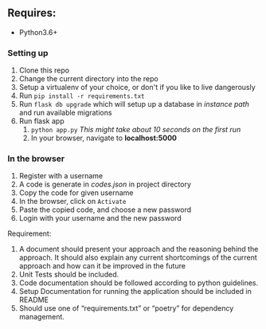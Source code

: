 Requires:
-
- Python3.6+

### Setting up
1. Clone this repo
2. Change the current directory into the repo
3. Setup a virtualenv of your choice, or don't if you like to live dangerously
4. Run `pip install -r requirements.txt`
5. Run `flask db upgrade` which will setup up a database in *instance path* and run available migrations
6. Run flask app
    1. `python app.py` *This might take about 10 seconds on the first run*
    2. In your browser, navigate to **localhost:5000**

### In the browser
1. Register with a username
2. A code is generate in *codes.json* in project directory
3. Copy the code for given username
4. In the browser, click on `Activate`
5. Paste the copied code, and choose a new password
6. Login with your username and the new password

Requirement:
1. A document should present your approach and the reasoning behind the approach. It
should also explain any current shortcomings of the current approach and how can it be
improved in the future
2. Unit Tests should be included.
3. Code documentation should be followed according to python guidelines.
4. Setup Documentation for running the application should be included in README
5. Should use one of “requirements.txt” or “poetry” for dependency management.